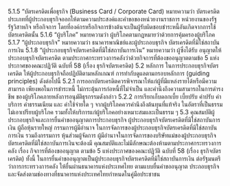 5.1.5 “บัตรเครดิตเพื่อธุรกิจ (Business Card / Corporate Card) หมายความว่า
บัตรเครดิตประเภทที่ผู้ประกอบธุรกิจออกให้ตามความประสงค์และคำขอของหน่วยงานราชการ หน่วยงานของรัฐ
รัฐวิสาหกิจ หรือกิจการ โดยที่องค์กรหรือกิจการข้างต้นจะเป็นผู้รับผิดชอบชำระหนี้อันเกิดจากการใช้
บัตรเครดิตนั้น
5.1.6 “ผู้บริโภค” หมายความว่า ผู้บริโภคตามกฎหมายว่าด้วยการคุ้มครองผู้บริโภค
5.1.7 “ผู้ประกอบธุรกิจ” หมายความว่า ธนาคารพาณิชย์และผู้ประกอบธุรกิจ
บัตรเครดิตที่มิใช่สถาบันการเงิน
5.1.8 “ผู้ประกอบธุรกิจบัตรเครดิตที่มิใช่สถาบันการเงิน” หมายความว่า ผู้ซึ่งได้รับ
อนุญาตให้ประกอบธุรกิจบัตรเครดิต ตามประกาศกระทรวงการคลังว่าด้วยกิจการที่ต้องขออนุญาตตามข้อ 5
แห่งประกาศของคณะปฏิวัติ ฉบับที่ 58 (เรื่อง ธุรกิจบัตรเครดิต)
5.2 หลักการ
ในการประกอบธุรกิจบัตรเครดิต ให้ผู้ประกอบธุรกิจถือปฏิบัติตามหลักเกณฑ์
การทํากับดูแลตามกรอบหลักการ (guiding principles) ดังต่อไปนี้
5.2.1 การออกบัตรเครดิตควรพิจารณาให้แก่ผู้ที่มีแหล่งรายได้หรือมีความสามารถ
เพียงพอในการชำระหนี้ ไม่กระตุ้นการก่อหนี้ที่ไม่จำเป็น และคำนึงถึงความสามารถในการดำรงชีพ
ของผู้บริโภคภายหลังการอนุมัติธุรกรรมดังกล่าว
5.2.2 การเรียกเก็บดอกเบี้ย เบี้ยปรับ ค่าปรับ ค่าบริการ ค่าธรรมเนียม และ
ค่าใช้จ่ายใด ๆ จากผู้บริโภคควรคำนึงถึงต้นทุนที่แท้จริง ในอัตราที่เป็นธรรม ไม่เอาเปรียบผู้บริโภค
รวมทั้งให้บริการแก่ผู้บริโภคอย่างเหมาะสมและเป็นธรรม
ๆ
5.3 คุณสมบัติผู้ประกอบธุรกิจและการยื่นคำขออนุญาตการประกอบธุรกิจ
ผู้ประกอบธุรกิจบัตรเครดิตที่มิใช่สถาบันการเงิน ผู้ถือหุ้นรายใหญ่ กรรมการผู้มีอำนาจ
ในการจัดการของผู้ประกอบธุรกิจบัตรเครดิตที่มิใช่สถาบันการเงิน รวมถึงกรรมการ หุ้นส่วนผู้จัดการ
ผู้มีอำนาจในการจัดการของบริษัทแม่ของผู้ประกอบธุรกิจบัตรเครดิตที่มิใช่สถาบันการเงินจะต้องมี
คุณสมบัติและไม่มีลักษณะต้องห้ามตามประกาศกระทรวงการคลัง เรื่อง กิจการที่ต้องขออนุญาต
ตามข้อ 5 แห่งประกาศของคณะปฏิวัติ ฉบับที่ 58 (เรื่อง ธุรกิจบัตรเครดิต)
ทั้งนี้ ในการยื่นคำขออนุญาตเป็นผู้ประกอบธุรกิจบัตรเครดิตที่มิใช่สถาบันการเงิน
ต่อรัฐมนตรีว่าการกระทรวงการคลัง ให้ยื่นผ่านธนาคารแห่งประเทศไทย ตามแบบยื่นคำขออนุญาต
ประกอบธุรกิจและจัดส่งตามช่องทางที่ธนาคารแห่งประเทศไทยกำหนดในคู่มือประชาชน

